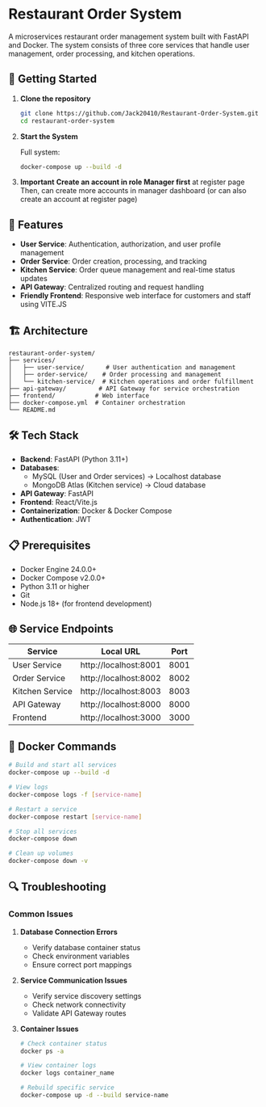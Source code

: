 # Restaurant Order System

A microservices restaurant order management system built with FastAPI and Docker. The system consists of three core services that handle user management, order processing, and kitchen operations.

## 🚦 Getting Started

1. **Clone the repository**
   ```bash
   git clone https://github.com/Jack20410/Restaurant-Order-System.git
   cd restaurant-order-system
   ```

2. **Start the System**

   Full system:
   ```bash
   docker-compose up --build -d
   ```
3. **Important**
     **Create an account in role Manager first** at register page
     Then, can create more accounts in manager dashboard (or can also create an account at register page)

## 🚀 Features

- **User Service**: Authentication, authorization, and user profile management
- **Order Service**: Order creation, processing, and tracking
- **Kitchen Service**: Order queue management and real-time status updates
- **API Gateway**: Centralized routing and request handling
- **Friendly Frontend**: Responsive web interface for customers and staff using VITE.JS

## 🏗️ Architecture

```
restaurant-order-system/
├── services/
│   ├── user-service/      # User authentication and management
│   ├── order-service/    # Order processing and management
│   └── kitchen-service/  # Kitchen operations and order fulfillment
├── api-gateway/         # API Gateway for service orchestration
├── frontend/           # Web interface
├── docker-compose.yml  # Container orchestration
└── README.md
```

## 🛠️ Tech Stack

- **Backend**: FastAPI (Python 3.11+)
- **Databases**: 
  - MySQL (User and Order services) -> Localhost database
  - MongoDB Atlas (Kitchen service) -> Cloud database
- **API Gateway**: FastAPI
- **Frontend**: React/Vite.js
- **Containerization**: Docker & Docker Compose
- **Authentication**: JWT

## 📋 Prerequisites

- Docker Engine 24.0.0+
- Docker Compose v2.0.0+
- Python 3.11 or higher
- Git
- Node.js 18+ (for frontend development)

## 🌐 Service Endpoints

| Service | Local URL | Port |
|---------|-----------|------|
| User Service | http://localhost:8001 | 8001 |
| Order Service | http://localhost:8002 | 8002 |
| Kitchen Service | http://localhost:8003 | 8003 |
| API Gateway | http://localhost:8000 | 8000 |
| Frontend | http://localhost:3000 | 3000 |



## 🐳 Docker Commands

```bash
# Build and start all services
docker-compose up --build -d

# View logs
docker-compose logs -f [service-name]

# Restart a service
docker-compose restart [service-name]

# Stop all services
docker-compose down

# Clean up volumes
docker-compose down -v
```

## 🔍 Troubleshooting

### Common Issues

1. **Database Connection Errors**
   - Verify database container status
   - Check environment variables
   - Ensure correct port mappings

2. **Service Communication Issues**
   - Verify service discovery settings
   - Check network connectivity
   - Validate API Gateway routes

3. **Container Issues**
   ```bash
   # Check container status
   docker ps -a
   
   # View container logs
   docker logs container_name
   
   # Rebuild specific service
   docker-compose up -d --build service-name
   ```

